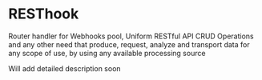# RESThook
Router handler for Webhooks pool, Uniform RESTful API CRUD Operations and any other need that produce, request, analyze and transport data for any scope of use, by using any available processing source

Will add detailed description soon
